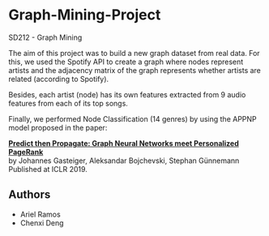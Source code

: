 # Graph-Mining-Project

SD212 - Graph Mining 

The aim of this project was to build a new graph dataset from real data. For this, we used the Spotify API to create a graph where nodes represent artists and the adjacency matrix of the graph represents whether artists are related (according to Spotify).

Besides, each artist (node) has its own features extracted from 9 audio features from each of its top songs.

Finally, we performed Node Classification (14 genres) by using the APPNP model proposed in the paper:

**[Predict then Propagate: Graph Neural Networks meet Personalized PageRank](https://www.daml.in.tum.de/ppnp)**   
by Johannes Gasteiger, Aleksandar Bojchevski, Stephan Günnemann   
Published at ICLR 2019.


## Authors

* Ariel Ramos
* Chenxi Deng
